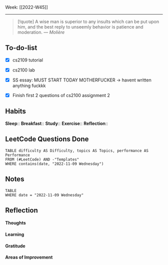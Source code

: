 Week: [[2022-W45]]
- - -
>[!quote]
> A wise man is superior to any insults which can be put upon him, and the best reply to unseemly behavior is patience and moderation.
> — <cite>Molière</cite>

## To-do-list
- [x] cs2109 tutorial
- [x] cs2100 lab
- [x] SS essay: MUST START TODAY MOTHERFUCKER → havent written anything fuckkk
- [x] Finish first 2 questions of cs2100 assignment 2


## Habits
**Sleep**:: 
**Breakfast**::
**Study**:: 
**Exercise**:: 
**Reflection**:: 

## LeetCode Questions Done
```dataview
TABLE difficulty AS Difficulty, topics AS Topics, performance AS Performance
FROM (#LeetCode) AND -"Templates"
WHERE contains(date, "2022-11-09 Wednesday") 
```

## Notes
```dataview
TABLE
WHERE date = "2022-11-09 Wednesday"
```

## Reflection
#### Thoughts 
#### Learning 
#### Gratitude
#### Areas of Improvement